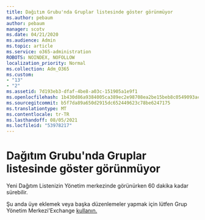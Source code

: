 ```yaml
---
title: Dağıtım Grubu'nda Gruplar listesinde göster görünmüyor
ms.author: pebaum
author: pebaum
manager: scotv
ms.date: 04/21/2020
ms.audience: Admin
ms.topic: article
ms.service: o365-administration
ROBOTS: NOINDEX, NOFOLLOW
localization_priority: Normal
ms.collection: Adm_O365
ms.custom:
- "13"
- "2"
ms.assetid: 7d193eb3-dfaf-4be8-a03c-151905a1e9f1
ms.openlocfilehash: 1b430d86a9384005ca389ec2e98708ea2be15beb8c0549093acb829f90189d38
ms.sourcegitcommit: b5f7da89a650d2915dc652449623c78be6247175
ms.translationtype: MT
ms.contentlocale: tr-TR
ms.lasthandoff: 08/05/2021
ms.locfileid: "53978217"
---
```

# <a name="distribution-group-not-showing-in-groups-list"></a>Dağıtım Grubu'nda Gruplar listesinde göster görünmüyor

Yeni Dağıtım Listenizin Yönetim merkezinde görünürken 60 dakika kadar sürebilir.
  
Şu anda üye eklemek veya başka düzenlemeler yapmak için lütfen Grup Yönetim Merkezi'Exchange [kullanın.](https://outlook.office365.com/ecp/?rfr=Admin_o365&amp;exsvurl=1)
  